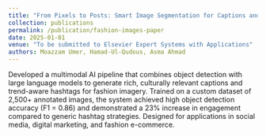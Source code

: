 ```yaml
---
title: "From Pixels to Posts: Smart Image Segmentation for Captions and Hashtags"
collection: publications
permalink: /publication/fashion-images-paper
date: 2025-01-01
venue: "To be submitted to Elsevier Expert Systems with Applications"
authors: Moazzam Umer, Hamad-Ul-Qudous, Asma Ahmad
---
```


Developed a multimodal AI pipeline that combines object detection with large language models to generate rich, culturally relevant captions and trend-aware hashtags for fashion imagery. Trained on a custom dataset of 2,500+ annotated images, the system achieved high object detection accuracy (F1 = 0.86) and demonstrated a 23% increase in engagement compared to generic hashtag strategies. Designed for applications in social media, digital marketing, and fashion e-commerce.